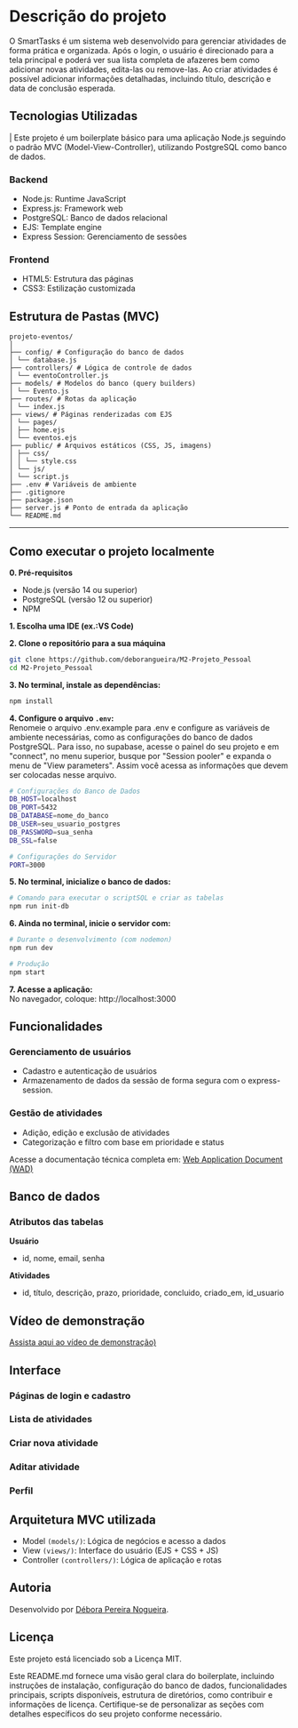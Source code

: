 # Descrição do projeto
O SmartTasks é um sistema web desenvolvido para gerenciar atividades de forma prática e organizada. Após o login, o usuário é direcionado para a tela principal e poderá ver sua lista completa de afazeres bem como adicionar novas atividades, edita-las ou remove-las. Ao criar atividades é possível adicionar informações detalhadas, incluindo título, descrição e data de conclusão esperada.

## Tecnologias Utilizadas

| Este projeto é um boilerplate básico para uma aplicação Node.js seguindo o padrão MVC (Model-View-Controller), utilizando PostgreSQL como banco de dados.

### Backend
- Node.js: Runtime JavaScript
- Express.js: Framework web
- PostgreSQL: Banco de dados relacional
- EJS: Template engine
- Express Session: Gerenciamento de sessões
### Frontend
- HTML5: Estrutura das páginas
- CSS3: Estilização customizada

## Estrutura de Pastas (MVC)
```
projeto-eventos/
│
├── config/ # Configuração do banco de dados
│ └── database.js
├── controllers/ # Lógica de controle de dados
│ └── eventoController.js
├── models/ # Modelos do banco (query builders)
│ └── Evento.js
├── routes/ # Rotas da aplicação
│ └── index.js
├── views/ # Páginas renderizadas com EJS
│ └── pages/
│ ├── home.ejs
│ └── eventos.ejs
├── public/ # Arquivos estáticos (CSS, JS, imagens)
│ ├── css/
│ │ └── style.css
│ └── js/
│ └── script.js
├── .env # Variáveis de ambiente 
├── .gitignore
├── package.json
├── server.js # Ponto de entrada da aplicação
└── README.md
```

---

## Como executar o projeto localmente  

**0. Pré-requisitos**
- Node.js (versão 14 ou superior)
- PostgreSQL (versão 12 ou superior)
- NPM 

**1. Escolha uma IDE (ex.:VS Code)**  

**2. Clone o repositório para a sua máquina**  

```bash
git clone https://github.com/deborangueira/M2-Projeto_Pessoal
cd M2-Projeto_Pessoal
```

**3. No terminal, instale as dependências:**
```bash
npm install 
```

**4. Configure o arquivo `.env`:**  
Renomeie o arquivo .env.example para .env e configure as variáveis de ambiente necessárias, como as configurações do banco de dados PostgreSQL. Para isso, no supabase, acesse o painel do seu projeto e em "connect", no menu superior, busque por "Session pooler" e expanda o menu de "View parameters". Assim você acessa as informações que devem ser colocadas nesse arquivo.

```bash
# Configurações do Banco de Dados
DB_HOST=localhost
DB_PORT=5432
DB_DATABASE=nome_do_banco
DB_USER=seu_usuario_postgres
DB_PASSWORD=sua_senha
DB_SSL=false

# Configurações do Servidor
PORT=3000
```

**5. No terminal, inicialize o banco de dados:**
```bash
# Comando para executar o scriptSQL e criar as tabelas
npm run init-db
```

**6. Ainda no terminal, inicie o servidor com:**  
```bash
# Durante o desenvolvimento (com nodemon)
npm run dev

# Produção
npm start
```
**7. Acesse a aplicação:**  
No navegador, coloque: http://localhost:3000  

## Funcionalidades  

### Gerenciamento de usuários
- Cadastro e autenticação de usuários
- Armazenamento de dados da sessão de forma segura com o express-session.

### Gestão de atividades
- Adição, edição e exclusão de atividades
- Categorização e filtro com base em prioridade e status

Acesse a documentação técnica completa em: [Web Application Document (WAD)](https://github.com/deborangueira/M2-Projeto_Pessoal/blob/main/documentos/wad.md) 

## Banco de dados  
### Atributos das tabelas  

**Usuário**
- id, nome, email, senha
  
**Atividades**  
  - id, título, descrição, prazo, prioridade, concluido, criado_em, id_usuario


## Vídeo de demonstração
[Assista aqui ao vídeo de demonstração)](https://github.com/deborangueira/M2-Projeto_Pessoal/blob/main/documentos/wad.md) 

## Interface

### Páginas de login e cadastro

### Lista de atividades

### Criar nova atividade

### Aditar atividade

### Perfil

## Arquitetura MVC utilizada
- Model `(models/)`: Lógica de negócios e acesso a dados
- View `(views/)`: Interface do usuário (EJS + CSS + JS)
- Controller `(controllers/)`: Lógica de aplicação e rotas

## Autoria
Desenvolvido por [Débora Pereira Nogueira](https://www.linkedin.com/in/debora-pereira-nogueira/).

## Licença
Este projeto está licenciado sob a Licença MIT.  

Este README.md fornece uma visão geral clara do boilerplate, incluindo instruções de instalação, configuração do banco de dados, funcionalidades principais, scripts disponíveis, estrutura de diretórios, como contribuir e informações de licença. Certifique-se de personalizar as seções com detalhes específicos do seu projeto conforme necessário.

